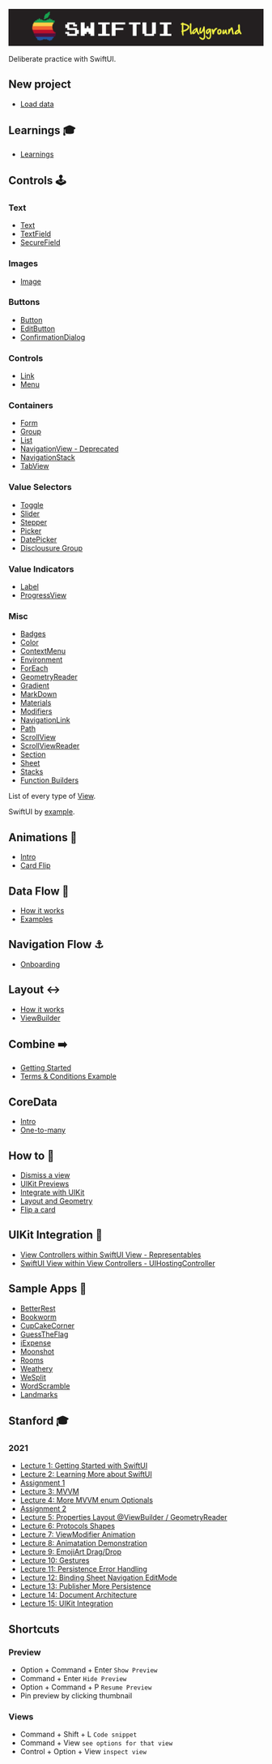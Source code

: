 ![](images/logo.png)

Deliberate practice with SwiftUI. 

## New project

- [Load data](HowTo/LoadData/README.md)

## Learnings 🎓

- [Learnings](Learnings/README.md)

## Controls 🕹

### Text

- [Text](Controls/Text/README.md)
- [TextField](Controls/TextField/README.md)
- [SecureField](Controls/SecureField/README.md)

### Images

- [Image](Controls/Image/README.md)

### Buttons

- [Button](Controls/Button/README.md)
- [EditButton](Controls/EditButton/README.md)
- [ConfirmationDialog](Controls/ConfirmationDialog/README.md)

### Controls

- [Link](Controls/Link/README.md)
- [Menu](Controls/Menu/README.md)

### Containers

- [Form](Controls/Form/README.md)
- [Group](Controls/Group/README.md)
- [List](Controls/Lists/README.md)
- [NavigationView - Deprecated](Controls/NavigationView/README.md)
- [NavigationStack](Controls/NavigationStack/README.md)
- [TabView](Controls/TabView/README.md)


### Value Selectors

- [Toggle](Controls/Toggle/README.md)
- [Slider](Controls/Slider/README.md)
- [Stepper](Controls/Stepper/README.md)
- [Picker](Controls/Picker/README.md)
- [DatePicker](Controls/DatePicker/README.md)
- [Disclousure Group](Controls/DisclosureGroup/README.md)

### Value Indicators

- [Label](Controls/Label/README.md)
- [ProgressView](Controls/ProgressView/README.md)


### Misc 

- [Badges](Controls/Badges/README.md)
- [Color](Controls/Color/README.md)
- [ContextMenu](Controls/ContextMenu/README.md)
- [Environment](Controls/Environment/README.md)
- [ForEach](Controls/ForEach/README.md)
- [GeometryReader](Controls/GeometryReader/README.md)
- [Gradient](Controls/Gradient/README.md)
- [MarkDown](Controls/MarkDown/README.md)
- [Materials](Controls/Materials/README.md)
- [Modifiers](Controls/Modifiers/README.md)
- [NavigationLink](Controls/NavigationLink/README.md)
- [Path](Controls/Path/README.md)
- [ScrollView](Controls/ScrollView/README.md)
- [ScrollViewReader](Controls/ScrollViewReader/README.md)
- [Section](Controls/Section/README.md)
- [Sheet](Controls/Sheet/README.md)
- [Stacks](Controls/Stacks/README.md)
- [Function Builders](Misc/FunctionBuilders/README.md)


List of every type of [View](https://developer.apple.com/documentation/swiftui/view).

SwiftUI by [example](https://www.hackingwithswift.com/quick-start/swiftui).


## Animations 🍒

- [Intro](Animations/Intro/README.md)
- [Card Flip](Animations/CardFlip/README.md)

## Data Flow 🔁
- [How it works](Dataflow/HowItWorks/README.md)
- [Examples](Dataflow/zExamples.md)

## Navigation Flow ⚓️
- [Onboarding](NavigationFlow/Onboarding/README.md)

## Layout ↔️
- [How it works](Layout/HowItWorks/README.md)
- [ViewBuilder](Layout/ViewBuilder/README.md)


## Combine ➡️
- [Getting Started](Combine/GettingStarted/README.md)
- [Terms & Conditions Example](Combine/GettingStarted/TermsAndConditions/README.md)

## CoreData

- [Intro](CoreData/Intro/README.md)
- [One-to-many](CoreData/OneToMany/README.md)

## How to 🧱

- [Dismiss a view](HowTo/DismissAView/README.md)
- [UIKit Previews](HowTo/Preview/README.md)
- [Integrate with UIKit](HowTo/IntegrateWithUIKit/README.md)
- [Layout and Geometry](LayoutAndGeometry/README.md)
- [Flip a card](HowTo/FlipACard/README.md)

## UIKit Integration 🌉

- [View Controllers within SwiftUI View - Representables](UIKitIntegration/Representables/README.md)
- [SwiftUI View within View Controllers - UIHostingController](UIKitIntegration/UIHostingController/README.md)

## Sample Apps 🍭

- [BetterRest](SampleApps/BetterRest/README.md)
- [Bookworm](SampleApps/Bookworm/README.md)
- [CupCakeCorner](SampleApps/CupCakeCorner/README.md)
- [GuessTheFlag](SampleApps/GuessTheFlag/README.md)
- [iExpense](SampleApps/iExpense/README.md)
- [Moonshot](SampleApps/Moonshot/README.md)
- [Rooms](SampleApps/Rooms/README.md)
- [Weathery](SampleApps/WeatherySwiftUI/README.md)
- [WeSplit](SampleApps/WeSplit/README.md)
- [WordScramble](SampleApps/WordScramble/README.md)
- [Landmarks](SampleApps/Landmarks/README.md)

## Stanford 🎓

### 2021

- [Lecture 1: Getting Started with SwiftUI](Stanford/2021/Lecture1/README.md)
- [Lecture 2: Learning More about SwiftUI](Stanford/2021/Lecture2/README.md)
- [Assignment 1](Stanford/2021/Assignment1/README.md)
- [Lecture 3: MVVM](Stanford/2021/Lecture3/README.md)
- [Lecture 4: More MVVM enum Optionals](Stanford/2021/Lecture4/README.md)
- [Assignment 2](Stanford/2021/Assignment2/README.md)
- [Lecture 5: Properties Layout @ViewBuilder / GeometryReader](Stanford/2021/Lecture5/README.md)
- [Lecture 6: Protocols Shapes](Stanford/2021/Lecture6/README.md)
- [Lecture 7: ViewModifier Animation](Stanford/2021/Lecture7/README.md)
- [Lecture 8: Animatation Demonstration](Stanford/2021/Lecture8/README.md)
- [Lecture 9: EmojiArt Drag/Drop](Stanford/2021/Lecture9/README.md)
- [Lecture 10: Gestures](Stanford/2021/Lecture10/README.md)
- [Lecture 11: Persistence Error Handling](Stanford/2021/Lecture11/README.md)
- [Lecture 12: Binding Sheet Navigation EditMode](Stanford/2021/Lecture12/README.md)
- [Lecture 13: Publisher More Persistence
](Stanford/2021/Lecture13/README.md)
- [Lecture 14: Document Architecture](Stanford/2021/Lecture14/README.md)
- [Lecture 15: UIKit Integration](Stanford/2021/Lecture15/README.md)

## Shortcuts

### Preview
- Option + Command + Enter `Show Preview`
- Command + Enter `Hide Preview`
- Option + Command + P `Resume Preview`
- Pin preview by clicking thumbnail

### Views
- Command + Shift + L `Code snippet`
- Command + View `see options for that view`
- Control + Option + View `inspect view`

